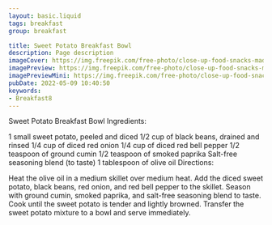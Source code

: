 ```yaml
---
layout: basic.liquid
tags: breakfast
group: breakfast

title: Sweet Potato Breakfast Bowl
description: Page description
imageCover: https://img.freepik.com/free-photo/close-up-food-snacks-made-from-sweet-potatoes_23-2149134036.jpg?w=740&t=st=1677098525~exp=1677099125~hmac=b883cffd5e035b6fc26b1fbc6ac1384a926088585fc94b8f9f9787f523a0e604
imagePreview: https://img.freepik.com/free-photo/close-up-food-snacks-made-from-sweet-potatoes_23-2149134036.jpg?w=740&t=st=1677098525~exp=1677099125~hmac=b883cffd5e035b6fc26b1fbc6ac1384a926088585fc94b8f9f9787f523a0e604
imagePreviewMini: https://img.freepik.com/free-photo/close-up-food-snacks-made-from-sweet-potatoes_23-2149134036.jpg?w=740&t=st=1677098525~exp=1677099125~hmac=b883cffd5e035b6fc26b1fbc6ac1384a926088585fc94b8f9f9787f523a0e604
pubDate: 2022-05-09 10:40:50
keywords:
- Breakfast8
---
```


Sweet Potato Breakfast Bowl
Ingredients:

1 small sweet potato, peeled and diced
1/2 cup of black beans, drained and rinsed
1/4 cup of diced red onion
1/4 cup of diced red bell pepper
1/2 teaspoon of ground cumin
1/2 teaspoon of smoked paprika
Salt-free seasoning blend (to taste)
1 tablespoon of olive oil
Directions:

Heat the olive oil in a medium skillet over medium heat.
Add the diced sweet potato, black beans, red onion, and red bell pepper to the skillet.
Season with ground cumin, smoked paprika, and salt-free seasoning blend to taste.
Cook until the sweet potato is tender and lightly browned.
Transfer the sweet potato mixture to a bowl and serve immediately.


